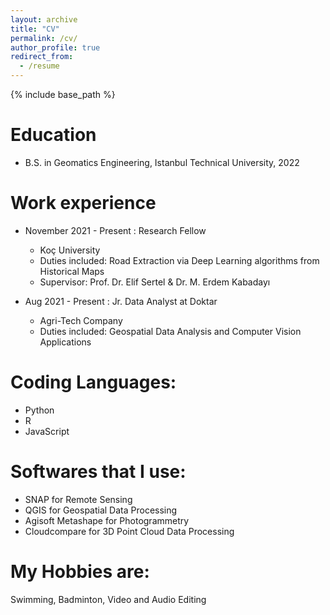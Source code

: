 ```yaml
---
layout: archive
title: "CV"
permalink: /cv/
author_profile: true
redirect_from:
  - /resume
---
```


{% include base_path %}

Education
======
* B.S. in Geomatics Engineering, Istanbul Technical University, 2022

Work experience
======
* November 2021 - Present : Research Fellow
  * Koç University
  * Duties included: Road Extraction via Deep Learning algorithms from Historical Maps
  * Supervisor: Prof. Dr. Elif Sertel & Dr. M. Erdem Kabadayı

* Aug 2021 - Present : Jr. Data Analyst at Doktar
  * Agri-Tech Company
  * Duties included: Geospatial Data Analysis and Computer Vision Applications
 
  
Coding Languages:
======
* Python 
* R
* JavaScript

Softwares that I use:
======
* SNAP for Remote Sensing 
* QGIS for Geospatial Data Processing
* Agisoft Metashape for Photogrammetry
* Cloudcompare for 3D Point Cloud Data Processing

My Hobbies are:
======
Swimming, Badminton, Video and Audio Editing


